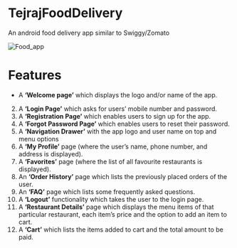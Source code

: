 # TejrajFoodDelivery
An android food delivery app similar to Swiggy/Zomato

![Food_app](https://user-images.githubusercontent.com/76424178/125562251-6662b089-f47d-49a5-a8c8-b585c5dcae2a.gif)

# Features

- A **‘Welcome page’** which displays the logo and/or name of the app.
2. A **‘Login Page’** which asks for users’ mobile number and password.
3. A **‘Registration Page’** which enables users to sign up for the app.
4. A **‘Forgot Password Page’** which enables users to reset their password.
5. A **‘Navigation Drawer’** with the app logo and user name on top and menu options 
6. A **‘My Profile’** page (where the user’s name, phone number, and address is displayed).
7. A **‘Favorites’** page (where the list of all favourite restaurants is displayed).
8. An **‘Order History’** page which lists the previously placed orders of the user.
9. An **‘FAQ’** page which lists some frequently asked questions.
10. A **‘Logout’** functionality which takes the user to the login page.
11. A **‘Restaurant Details’** page which displays the menu items of that particular restaurant,
each item’s price and the option to add an item to cart.
12. A **‘Cart’** which lists the items added to cart and the total amount to be paid.
